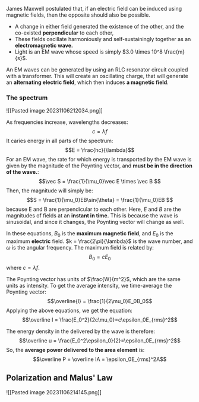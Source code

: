 James Maxwell postulated that, if an electric field can be induced using magnetic fields, then the opposite should also be possible. 
- A change in either field generated the existence of the other, and the co-existed **perpendicular** to each other,
- These fields oscillate harmoniously and self-sustainingly together as an **electromagnetic wave.**
- Light is an EM wave whose speed is simply $3.0 \times 10^8 \frac{m}{s}$.

An EM waves can be generated by using an RLC resonator circuit coupled with a transformer. This will create an oscillating charge, that will generate an **alternating electric field**, which then induces **a magnetic field**.

### The spectrum

![[Pasted image 20231106212034.png]]

As frequencies increase, wavelengths decreases: 
$$c = \lambda f$$
It caries energy in all parts of the spectrum: 
$$E = \frac{hc}{\lambda}$$
For an EM wave, the rate for which energy is transported by the EM wave is given by the magnitude of the Poynting vector, and **must be in the direction of the wave.**:
$$\vec S = \frac{1}{\mu_0}\vec E \times \vec B $$
Then, the magnitude will simply be: 
$$S = \frac{1}{\mu_0}EB\sin{\theta} = \frac{1}{\mu_0}EB  $$
because E and B are perpendicular to each other. Here, $E$ and $B$ are the magnitudes of fields at an **instant in time.** This is because the wave is sinusoidal, and since it changes, the Poynting vector will change as well.

In these equations, $B_0$ is the **maximum magnetic field**, and $E_0$ is the maximum **electric** field.
$k = \frac{2\pi}{\lambda}$ is the wave number, and $\omega$ is the angular frequency. The maximum field is related by: 
$$B_0= cE_0$$
where $c= \lambda f$. 

The Poynting vector has units of $\frac{W}{m^2}$, which are the same units as intensity. To get the average intensity, we time-average the Poynting vector: 
$$\overline{I} = \frac{1}{2\mu_0}E_0B_0$$
Applying the above equations, we get the equation: 
$$\overline I = \frac{E_0^2}{2c\mu_0}=c\epsilon_0E_{rms}^2$$

The energy density in the delivered by the wave is therefore: 
$$\overline u = \frac{E_0^2\epsilon_0}{2}=\epsilon_0E_{rms}^2$$
So, the **average power delivered to the area element** is: 
$$\overline P = \overline IA = \epsilon_0E_{rms}^2A$$


## Polarization and Malus' Law
![[Pasted image 20231106214145.png]]
